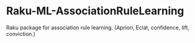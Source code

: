 # Raku-ML-AssociationRuleLearning
Raku package for association rule learning. (Apriori, Eclat, confidence, lift, conviction.)

